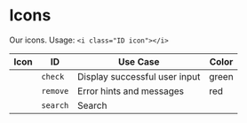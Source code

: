 # Icons

Our icons. Usage: `<i class="ID icon"></i>`

<link rel="stylesheet" type="text/css" href="../../../assets/semantic/components/icon.min.css">

| Icon                             | ID        | Use Case                      | Color  |
|----------------------------------|-----------|-------------------------------|--------|
| <i class="green check icon"></i> | `check`   | Display successful user input | green  |
| <i class="red remove icon"></i>  | `remove`  | Error hints and messages      | red    |
| <i class="search icon"></i>      | `search`  | Search                        |        |
